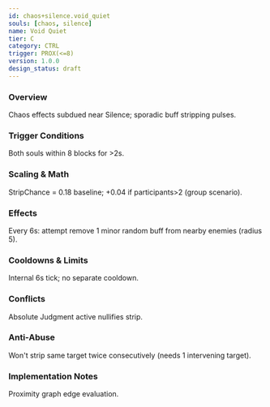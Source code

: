 ```yaml
---
id: chaos+silence.void_quiet
souls: [chaos, silence]
name: Void Quiet
tier: C
category: CTRL
trigger: PROX(<=8)
version: 1.0.0
design_status: draft
---
```

### Overview
Chaos effects subdued near Silence; sporadic buff stripping pulses.
### Trigger Conditions
Both souls within 8 blocks for >2s.
### Scaling & Math
StripChance = 0.18 baseline; +0.04 if participants>2 (group scenario).
### Effects
Every 6s: attempt remove 1 minor random buff from nearby enemies (radius 5).
### Cooldowns & Limits
Internal 6s tick; no separate cooldown.
### Conflicts
Absolute Judgment active nullifies strip.
### Anti-Abuse
Won't strip same target twice consecutively (needs 1 intervening target).
### Implementation Notes
Proximity graph edge evaluation.
